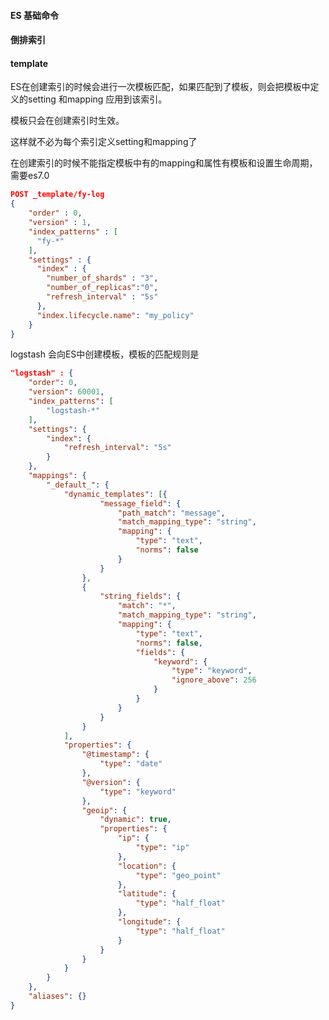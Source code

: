 #### ES 基础命令



#### 倒排索引



#### template 

ES在创建索引的时候会进行一次模板匹配，如果匹配到了模板，则会把模板中定义的setting 和mapping 应用到该索引。

模板只会在创建索引时生效。

这样就不必为每个索引定义setting和mapping了

在创建索引的时候不能指定模板中有的mapping和属性有模板和设置生命周期，需要es7.0

```json
POST _template/fy-log
{
    "order" : 0,
    "version" : 1,
    "index_patterns" : [
      "fy-*"
    ],
    "settings" : {
      "index" : {
        "number_of_shards" : "3",
        "number_of_replicas":"0",
        "refresh_interval" : "5s"
      },
      "index.lifecycle.name": "my_policy"
    }
}
```

logstash 会向ES中创建模板，模板的匹配规则是

```json
"logstash" : {
	"order": 0,
	"version": 60001,
	"index_patterns": [
		"logstash-*"
	],
	"settings": {
		"index": {
			"refresh_interval": "5s"
		}
	},
	"mappings": {
		"_default_": {
			"dynamic_templates": [{
					"message_field": {
						"path_match": "message",
						"match_mapping_type": "string",
						"mapping": {
							"type": "text",
							"norms": false
						}
					}
				},
				{
					"string_fields": {
						"match": "*",
						"match_mapping_type": "string",
						"mapping": {
							"type": "text",
							"norms": false,
							"fields": {
								"keyword": {
									"type": "keyword",
									"ignore_above": 256
								}
							}
						}
					}
				}
			],
			"properties": {
				"@timestamp": {
					"type": "date"
				},
				"@version": {
					"type": "keyword"
				},
				"geoip": {
					"dynamic": true,
					"properties": {
						"ip": {
							"type": "ip"
						},
						"location": {
							"type": "geo_point"
						},
						"latitude": {
							"type": "half_float"
						},
						"longitude": {
							"type": "half_float"
						}
					}
				}
			}
		}
	},
	"aliases": {}
}

```


